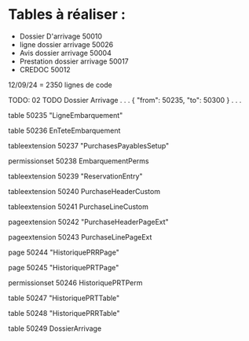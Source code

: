 # Tables à réaliser : 

 - Dossier D'arrivage 50010
 - ligne dossier arrivage 50026
 - Avis dossier arrivage 50004
 - Prestation dossier arrivage 50017
 - CREDOC 50012

12/09/24 = 2350 lignes de code

TODO: 02 TODO Dossier Arrivage
 . . .
 {
      "from": 50235,
      "to": 50300
    }
 . . .

 table 50235 "LigneEmbarquement"

 table 50236 EnTeteEmbarquement

 tableextension 50237 "PurchasesPayablesSetup"

 permissionset 50238 EmbarquementPerms

 tableextension 50239 "ReservationEntry"

 tableextension 50240 PurchaseHeaderCustom

 tableextension 50241 PurchaseLineCustom

 pageextension 50242 "PurchaseHeaderPageExt"

 pageextension 50243 PurchaseLinePageExt

 page 50244 "HistoriquePRRPage"

 page 50245 "HistoriquePRTPage"

 permissionset 50246 HistoriquePRTPerm

 table 50247 "HistoriquePRTTable"

 table 50248 "HistoriquePRRTable"

 table 50249 DossierArrivage








